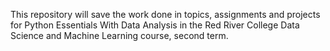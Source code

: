 This repository will save the work done in topics, assignments and projects for Python Essentials With Data Analysis in the Red River College Data Science and Machine Learning course, second term.
